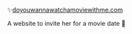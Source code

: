 ✨[doyouwannawatchamoviewithme.com](http://doyouwannawatchamoviewithme.com) 

A website to invite her for a movie date 🥰
